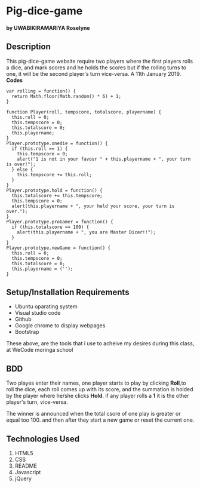 # Pig-dice-game
#### by **UWABIKIRAMARIYA Roselyne**
## Description
This pig-dice-game website require two players where the first players rolls a dice, and mark scores and he holds the scores but if the rolling turns to one, it will be the second player's turn vice-versa. A 11th January 2019.
**Codes**
```
var rolling = function() {
  return Math.floor(Math.random() * 6) + 1;
}

function Player(roll, tempscore, totalscore, playername) {
  this.roll = 0;
  this.tempscore = 0;
  this.totalscore = 0;
  this.playername;
}
Player.prototype.onedie = function() {
  if (this.roll == 1) {
    this.tempscore = 0;
    alert("1 is not in your favour " + this.playername + ", your turn is over!");
  } else {
    this.tempscore += this.roll;
  }
}
Player.prototype.hold = function() {
  this.totalscore += this.tempscore;
  this.tempscore = 0;
  alert(this.playername + ", your held your score, your turn is over.");
}
Player.prototype.proGamer = function() {
  if (this.totalscore == 100) {
    alert(this.playername + ", you are Master Dicer!!");
  }
}
Player.prototype.newGame = function() {
  this.roll = 0;
  this.tempscore = 0;
  this.totalscore = 0;
  this.playername = ('');
}
```
## Setup/Installation Requirements
* Ubuntu oparating system
* Visual studio code
* Github
* Google chrome to display webpages
* Bootstrap 

These above, are the tools that i use to acheive my desires during this class, at WeCode moringa school
## BDD
Two playes enter their names, one player starts to play by clicking **Roll**,to roll the dice, each roll comes up with its score, and the summation is holded by the player where he/she clicks **Hold**. if any player rolls a **1** it is the other player's turn, vice-versa.

The winner is announced when the total csore of one play is greater or equal too 100. and then after they start a new game or reset the current one. 
## Technologies Used
1. HTML5
2. CSS
3. README
4. Javascript
5. jQuery
